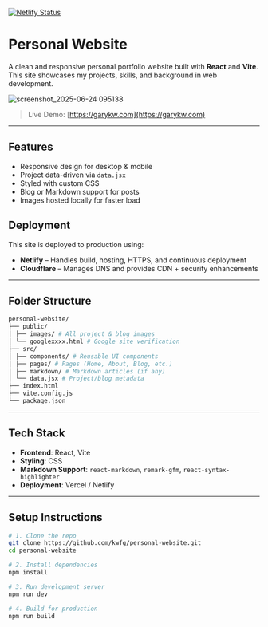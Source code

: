 [![Netlify Status](https://api.netlify.com/api/v1/badges/6c639eea-40e5-40c3-8200-4ca5f1ea5ef9/deploy-status)](https://app.netlify.com/projects/darling-starlight-9ecea6/deploys)

# Personal Website

A clean and responsive personal portfolio website built with **React** and **Vite**.  
This site showcases my projects, skills, and background in web development.

![screenshot_2025-06-24 095138](https://github.com/user-attachments/assets/0cece151-07a4-4eac-a86b-4a1c72c1dd73)

>  Live Demo: [https://garykw.com](https://garykw.com)

---

## Features

- Responsive design for desktop & mobile
- Project data-driven via `data.jsx`
- Styled with custom CSS
- Blog or Markdown support for posts
- Images hosted locally for faster load

## Deployment

This site is deployed to production using:

- **Netlify** – Handles build, hosting, HTTPS, and continuous deployment
- **Cloudflare** – Manages DNS and provides CDN + security enhancements

---

## Folder Structure
```bash
personal-website/
├── public/
│ ├── images/ # All project & blog images
│ └── googlexxxx.html # Google site verification
├── src/
│ ├── components/ # Reusable UI components
│ ├── pages/ # Pages (Home, About, Blog, etc.)
│ ├── markdown/ # Markdown articles (if any)
│ └── data.jsx # Project/blog metadata
├── index.html
├── vite.config.js
└── package.json
```


---

## Tech Stack

- **Frontend**: React, Vite
- **Styling**: CSS
- **Markdown Support**: `react-markdown`, `remark-gfm`, `react-syntax-highlighter`
- **Deployment**: Vercel / Netlify

---

## Setup Instructions

```bash
# 1. Clone the repo
git clone https://github.com/kwfg/personal-website.git
cd personal-website

# 2. Install dependencies
npm install

# 3. Run development server
npm run dev

# 4. Build for production
npm run build

